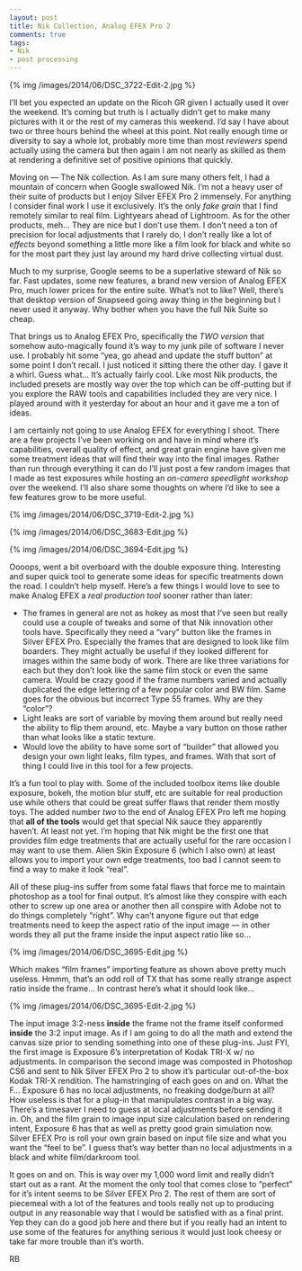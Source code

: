 ```yaml
---
layout: post
title: Nik Collection, Analog EFEX Pro 2
comments: true
tags:
- Nik
- post processing
---
```


{% img /images/2014/06/DSC_3722-Edit-2.jpg %}

I’ll bet you expected an update on the Ricoh GR given I actually used it over the weekend. It’s coming but truth is I actually didn’t get to make many pictures with it or the rest of my cameras this weekend. I’d say I have about two or three hours behind the wheel at this point. Not really enough time or diversity to say a whole lot, probably more time than most *reviewers* spend actually using the camera but then again I am not nearly as skilled as them at rendering a definitive set of positive opinions that quickly.

Moving on — The Nik collection. As I am sure many others felt, I had a mountain of concern when Google swallowed Nik. I’m not a heavy user of their suite of products but I enjoy Silver EFEX Pro 2 immensely. For anything I consider final work I use it exclusively. It’s the only *fake grain* that I find remotely similar to real film. Lightyears ahead of Lightroom. As for the other products, meh… They are nice but I don’t use them. I don’t need a ton of precision for local adjustments that I rarely do, I don’t really like a lot of *effects* beyond something a little more like a film look for black and white so for the most part they just lay around my hard drive collecting virtual dust.

<!--more-->

Much to my surprise, Google seems to be a superlative steward of Nik so far. Fast updates, some new features, a brand new version of Analog EFEX Pro, much lower prices for the entire suite. What’s not to like? Well, there’s that desktop version of Snapseed going away thing in the beginning but I never used it anyway. Why bother when you have the full Nik Suite so cheap. 

That brings us to Analog EFEX Pro, specifically the *TWO version* that somehow auto-magically found it’s way to my junk pile of software I never use. I probably hit some “yea, go ahead and update the stuff button” at some point I don’t recall. I just noticed it sitting there the other day. I gave it a whirl. Guess what… It’s actually fairly cool. Like most Nik products, the included presets are mostly way over the top which can be off-putting but if you explore the RAW tools and capabilities included they are very nice. I played around with it yesterday for about an hour and it gave me a ton of ideas.

I am certainly not going to use Analog EFEX for everything I shoot. There are a few projects I’ve been working on and have in mind where it’s capabilities, overall quality of effect, and great grain engine have given me some treatment ideas that will find their way into the final images. Rather than run through everything it can do I’ll just post a few random images that I made as test exposures while hosting an *on-camera speedlight workshop* over the weekend. I’ll also share some thoughts on where I’d like to see a few features grow to be more useful.

{% img /images/2014/06/DSC_3719-Edit-2.jpg %}

{% img /images/2014/06/DSC_3683-Edit.jpg %}

{% img /images/2014/06/DSC_3694-Edit.jpg %}

Oooops, went a bit overboard with the double exposure thing. Interesting and super quick tool to generate some ideas for specific treatments down the road. I couldn’t help myself. Here’s a few things I would love to see to make Analog EFEX a *real production tool* sooner rather than later:

- The frames in general are not as hokey as most that I’ve seen but really could use a couple of tweaks and some of that Nik innovation other tools have. Specifically they need a “vary” button like the frames in Silver EFEX Pro. Especially the frames that are designed to look like film boarders. They might actually be useful if they looked different for images within the same body of work. There are like three variations for each but they don’t look like the same film stock or even the same camera. Would be crazy good if the frame numbers varied and actually duplicated the edge lettering of a few popular color and BW film. Same goes for the obvious but incorrect Type 55 frames. Why are they “color”?
- Light leaks are sort of variable by moving them around but really need the ability to flip them around, etc. Maybe a vary button on those rather than what looks like a static texture.
- Would love the ability to have some sort of “builder” that allowed you design your own light leaks, film types, and frames. With that sort of thing I could live in this tool for a few projects.

It’s a fun tool to play with. Some of the included toolbox items like double exposure, bokeh, the motion blur stuff, etc are suitable for real production use while others that could be great suffer flaws that render them mostly toys. The added number *two* to the end of Analog EFEX Pro left me hoping that **all of the tools** would get that special Nik sauce they apparently haven’t. At least not yet. I’m hoping that Nik might be the first one that provides film edge treatments that are actually useful for the rare occasion I may want to use them. Alien Skin Exposure 6 (which I also own) at least allows you to import your own edge treatments, too bad I cannot seem to find a way to make it look “real”. 

All of these plug-ins suffer from some fatal flaws that force me to maintain photoshop as a tool for final output. It’s almost like they conspire with each other to screw up one area or another then all conspire with Adobe not to do things completely “right”. Why can’t anyone figure out that edge treatments need to keep the aspect ratio of the input image — in other words they all put the frame inside the input aspect ratio like so… 

{% img /images/2014/06/DSC_3695-Edit.jpg %}

Which makes “film frames” importing feature as shown above pretty much useless. Hmmm, that’s an odd roll of TX that has some really strange aspect ratio inside the frame… In contrast here’s what it should look like…

{% img /images/2014/06/DSC_3695-Edit-2.jpg %}

The input image 3:2-ness **inside** the frame not the frame itself conformed **inside** the 3:2 input image. As if I am going to do all the math and extend the canvas size prior to sending something into one of these plug-ins. Just FYI, the first image is Exposure 6’s interpretation of Kodak TRI-X w/ no adjustments. In comparison the second image was composted in Photoshop CS6 and sent to Nik Silver EFEX Pro 2 to show it’s particular out-of-the-box Kodak TRI-X rendition. The hamstringing of each goes on and on. What the F… Exposure 6 has no local adjustments, no freaking dodge/burn at all? How useless is that for a plug-in that manipulates contrast in a big way. There’s a timesaver I need to guess at local adjustments before sending it in. Oh, and the film grain to image input size calculation based on rendering intent, Exposure 6 has that as well as pretty good grain simulation now. Silver EFEX Pro is roll your own grain based on input file size and what you want the “feel to be”. I guess that’s way better than no local adjustments in a black and white film/darkroom tool.

It goes on and on. This is way over my 1,000 word limit and really didn’t start out as a rant. At the moment the only tool that comes close to “perfect” for it’s intent seems to be Silver EFEX Pro 2. The rest of them are sort of piecemeal with a lot of the features and tools really not up to producing output in any reasonable way that I would be satisfied with as a final print. Yep they can do a good job here and there but if you really had an intent to use some of the features for anything serious it would just look cheesy or take far more trouble than it’s worth.

RB